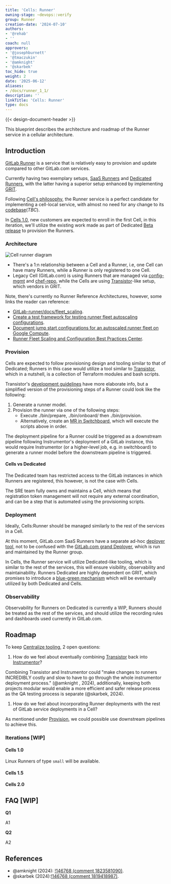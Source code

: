 ```yaml
---
title: 'Cells: Runner'
owning-stage: ~devops::verify
group: Runner
creation-date: '2024-07-10'
authors:
- '@rehab'
- ''
coach: null
approvers:
- '@josephburnett'
- '@tmaczukin'
- '@amknight'
- '@skarbek'
toc_hide: true
weight: 2
date: '2025-06-12'
aliases:
- /docs/runner_1_1/
description: ''
linkTitle: 'Cells: Runner'
type: docs
---
```


{{< design-document-header >}}

This blueprint describes the architecture and roadmap of the Runner service in a cellular architecture.

## Introduction

[GitLab Runner](https://docs.gitlab.com/runner/) is a service that is relatively easy to provision and update compared to other GitLab.com services.

Currently having two exemplary setups, [SaaS Runners](https://gitlab.com/gitlab-org/gitlab/-/blob/master/doc/ci/runners/index.md) and [Dedicated Runners](https://gitlab.com/gitlab-com/gl-infra/gitlab-dedicated/team/-/blob/main/architecture/blueprints/dedicated-runners-beta.md?ref_type=heads), with the latter having a superior setup enhanced by implementing [GRIT](https://gitlab.com/gitlab-org/ci-cd/runner-tools/grit).

Following [Cell's philosophy](https://gitlab.com/gitlab-org/gitlab/-/blob/master/doc/architecture/blueprints/cells/infrastructure/index.md#philosophy), the Runner service is a perfect candidate for implementing a cell-local service, with almost no need for any change to its [codebase](https://gitlab.com/gitlab-org/gitlab-runner/)(_TBC_).

In [Cells 1.0](https://gitlab.com/gitlab-org/gitlab/-/blob/master/doc/architecture/blueprints/cells/iterations/cells-1.0.md), new customers are expected to enroll in the first Cell, in this iteration, we'll utilize the existing work made as part of Dedicated [Beta release](https://gitlab.com/gitlab-com/gl-infra/gitlab-dedicated/team/-/blob/main/architecture/blueprints/dedicated-runners-beta.md?ref_type=heads#dedicated-runners-beta) to provision the Runners.

### Architecture

![Cell runner diagram](/images/engineering/architecture/design-documents/cells/diagrams/term-cell-runner.drawio.png)

- There's a 1:n relationship between a Cell and a Runner, i.e, one Cell can have many Runners, while a Runner is only registered to one Cell.
- Legacy Cell (GitLab.com) is using Runners that are managed via [config-mgmt](https://gitlab.com/gitlab-com/gl-infra/config-mgmt) and [chef-repo](https://gitlab.com/gitlab-com/gl-infra/chef-repo), while the Cells are using [Transistor](https://gitlab.com/gitlab-com/gl-infra/gitlab-dedicated/transistor/)-like setup, which vendors in GRIT.

Note, there's currently no Runner Reference Architectures, however, some links the reader can reference:

- [GitLab-runner/docs/fleet_scaling](https://gitlab.com/gitlab-org/gitlab-runner/-/blob/main/docs/fleet_scaling/index.md).
- [Create a test framework for testing runner fleet autoscaling configurations](https://gitlab.com/gitlab-org/gitlab/-/issues/458311).
- [Document jump start configurations for an autoscaled runner fleet on Google Compute](https://gitlab.com/gitlab-org/gitlab/-/issues/458313).
- [Runner Fleet Scaling and Configuration Best Practices Center](https://gitlab.com/groups/gitlab-org/-/epics/8952).

### Provision

Cells are expected to follow provisioning design and tooling similar to that of Dedicated; Runners in this case would utilize a tool similar to [Transistor](https://gitlab.com/gitlab-com/gl-infra/gitlab-dedicated/transistor/), which in a nutshell, is a collection of Terraform modules and bash scripts.

Transistor's [development guidelines](https://gitlab.com/gitlab-com/gl-infra/gitlab-dedicated/transistor/-/blob/main/DEVELOPMENT.md) have more elaborate info, but a simplified version of the provisioning steps of a Runner could look like the following:

1. Generate a runner model.
1. Provision the runner via one of the following steps:
    - Execute ./bin/prepare, ./bin/onboard/ then ./bin/provision.
    - Alternatively, create an [MR in Switchboard](https://gitlab.com/gitlab-com/gl-infra/gitlab-dedicated/sandbox/switchboard_runners/#triggering-a-deployment-via-merge-request), which will execute the scripts above in order.

The deployment pipeline for a Runner could be triggered as a downstream pipeline following Instrumentor's deployment of a GitLab instance, this would require Instrumentor (or a higher-level job, e.g. in switchboard) to generate a runner model before the downstream pipeline is triggered.

#### Cells vs Dedicated

The Dedicated team has restricted access to the GitLab instances in which Runners are registered, this however, is not the case with Cells.

The SRE team fully owns and maintains a Cell, which means that registration token management will not require any external coordination, and can be a step that is automated using the provisioning scripts.

### Deployment

Ideally, Cells:Runner should be managed similarly to the rest of the services in a Cell.

At this moment, GitLab.com SaaS Runners have a separate ad-hoc [deployer tool](https://gitlab.com/gitlab-com/gl-infra/ci-runners/deployer/), not to be confused with the [GitLab.com grand Deployer](https://ops.gitlab.net/gitlab-com/gl-infra/deployer), which is run and maintained by the Runner group.

In Cells, the Runner service will utilize Dedicated-like tooling, which is similar to the rest of the services, this will ensure visibility, observability and maintainability. Runners Dedicated are highly dependent on GRIT, which promises to introduce a [blue-green mechanism](https://gitlab.com/groups/gitlab-org/ci-cd/runner-tools/-/epics/1) which will be eventually utilized by both Dedicated and Cells.

### Observability

Observability for Runners on Dedicated is currently a WIP, Runners should be treated as the rest of the services, and should utilize the recording rules and dashboards used currently in GitLab.com.

## Roadmap

To keep [Centralize tooling](_index.md#philosophy), 2 open questions:

1. How do we feel about eventually combining [Transistor](https://gitlab.com/gitlab-com/gl-infra/gitlab-dedicated/transistor/) back into [Instrumentor](https://gitlab.com/gitlab-com/gl-infra/gitlab-dedicated/instrumentor/)?

Combining Transistor and Instrumentor could "make changes to runners INCREDIBLY costly and slow to have to go through the whole instrumentor deployment process." (@amknight , 2024), additionally, keeping both projects modular would enable a more efficient and safer release process as the QA testing process is separate (@skarbek, 2024).

1. How do we feel about incorporating Runner deployments with the rest of GitLab service deployments in a Cell?

As mentioned under [Provision](runner.md#provision), we could possible use downstream pipelines to achieve this.

### Iterations [WIP]

#### Cells 1.0

Linux Runners of type `small` will be available.

#### Cells 1.5

#### Cells 2.0

## FAQ [WIP]

**Q1**

A1

**Q2**

A2

## References

- @amknight (2024): [!146768 (comment 1823581090)](https://gitlab.com/gitlab-org/gitlab/-/merge_requests/146768#note_1823581090).
- @skarbek (2024):[!146768 (comment 1819418987)](https://gitlab.com/gitlab-org/gitlab/-/merge_requests/146768#note_1819418987).
